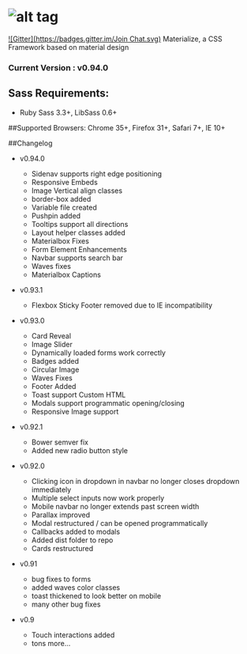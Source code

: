 ![alt tag](https://raw.github.com/dogfalo/materialize/master/images/materialize.gif)
===========

[![Gitter](https://badges.gitter.im/Join Chat.svg)](https://gitter.im/Dogfalo/materialize?utm_source=badge&utm_medium=badge&utm_campaign=pr-badge&utm_content=badge)
Materialize, a CSS Framework based on material design

### Current Version : v0.94.0

## Sass Requirements:
- Ruby Sass 3.3+, LibSass 0.6+

##Supported Browsers:
Chrome 35+, Firefox 31+, Safari 7+, IE 10+

##Changelog

- v0.94.0
  - Sidenav supports right edge positioning
  - Responsive Embeds
  - Image Vertical align classes
  - border-box added
  - Variable file created
  - Pushpin added
  - Tooltips support all directions
  - Layout helper classes added
  - Materialbox Fixes
  - Form Element Enhancements
  - Navbar supports search bar
  - Waves fixes
  - Materialbox Captions

- v0.93.1
  - Flexbox Sticky Footer removed due to IE incompatibility

- v0.93.0
  - Card Reveal
  - Image Slider
  - Dynamically loaded forms work correctly
  - Badges added
  - Circular Image
  - Waves Fixes
  - Footer Added
  - Toast support Custom HTML
  - Modals support programmatic opening/closing
  - Responsive Image support

- v0.92.1
  - Bower semver fix
  - Added new radio button style

- v0.92.0
  - Clicking icon in dropdown in navbar no longer closes dropdown immediately
  - Multiple select inputs now work properly
  - Mobile navbar no longer extends past screen width
  - Parallax improved
  - Modal restructured / can be opened programmatically
  - Callbacks added to modals
  - Added dist folder to repo
  - Cards restructured


- v0.91
  - bug fixes to forms
  - added waves color classes
  - toast thickened to look better on mobile
  - many other bug fixes


- v0.9
  - Touch interactions added
  - tons more...
